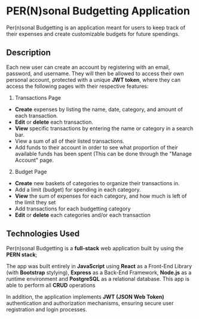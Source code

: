 # PER(N)sonal Budgetting Application

Per(n)sonal Budgetting is an application meant for users to keep track of their expenses and create customizable budgets for future spendings.

## Description 

Each new user can create an account by registering with an email, password, and username. They will then be allowed to access their own personal account, protected with a unique **JWT token**, where they can access the following pages with their respective features:

1. Transactions Page
* **Create** expenses by listing the name, date, category, and amount of each transaction.
* **Edit** or **delete** each transaction.
* **View** specific transactions by entering the name or category in a search bar.
* View a sum of all of their listed transactions.
* Add funds to their account in order to see what proportion of their available funds has been spent (This can be done through the "Manage Account" page.

2. Budget Page
* **Create** new baskets of categories to organize their transactions in.
* Add a limit (budget) for spending in each category.
* **View** the sum of expenses for each category, and how much is left of the limit they set
* Add transactions for each budgetting category
* **Edit** or **delete** each categories and/or each transaction

## Technologies Used

Per(n)sonal Budgetting is a **full-stack** web application built by using the **PERN stack**; 

The app was built entirely in **JavaScript** using **React** as a Front-End Library (with **Bootstrap** stylying), **Express** as a Back-End Framework, **Node.js** as a runtime environment and **PostgreSQL** as a relational database. This app is able to perform all **CRUD** operations

In addition, the application implements **JWT (JSON Web Token)** authentication and authorization mechanisms, ensuring secure user registration and login processes.
